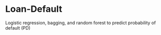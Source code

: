 # Loan-Default
Logistic regression, bagging, and random forest to predict probability of default (PD)
